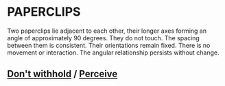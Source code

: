 # PAPERCLIPS

Two paperclips lie adjacent to each other, their longer axes forming an angle of approximately 90 degrees. They do not touch. The spacing between them is consistent. Their orientations remain fixed. There is no movement or interaction. The angular relationship persists without change.

## [Don't withhold](page-fadf26c51da6442e) / [Perceive](page-6a248c3ed339d907)

